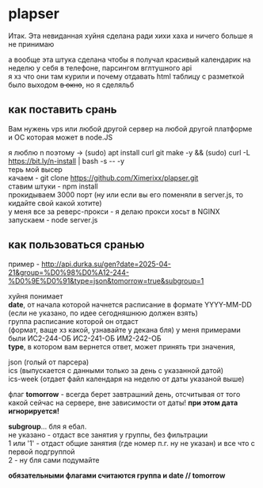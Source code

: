 
# plapser

Итак. Эта невиданная хуйня сделана ради хихи хаха и ничего больше я не принимаю

а вообще эта штука сделана чтобы я получал красивый календарик на неделю у себя в телефоне, парсингом вглтушного api  
я хз что они там курили и почему отдавать html таблицу с разметкой было выходом ~~в окно~~, но я сделяльб

## как поставить срань

Вам нужень vps или любой другой сервер на любой другой платформе и ОС которая может в node.JS 

я люблю n поэтому -> (sudo) apt install curl git make -y && (sudo) curl -L <https://bit.ly/n-install> | bash -s -- -y  
терь мой высер  
качаем - git clone <https://github.com/Ximerixx/plapser.git>  
ставим штуки - npm install  
прокидываем 3000 порт (ну или если вы его поменяли в server.js, то кидайте свой какой хотите)  
у меня все за реверс-прокси - я делаю прокси хосьт в NGINX  
запускаем - node server.js

## как пользоваться сранью

пример - <http://api.durka.su/gen?date=2025-04-21&group=%D0%98%D0%A12-244-%D0%9E%D0%91&type=json&tomorrow=true&subgroup=1>

хуйня понимает  
**date**, от начала которой начнется расписание в формате YYYY-MM-DD (если не указано, по идее сегодняшнюю должен взять)  
группа расписание которой он отдаст  
(формат, ваще хз какой, узнавайте у декана бля) у меня примерами были ИС2-244-ОБ ИС2-241-ОБ ИМ2-242-ОБ  
**type**, в котором вам вернется ответ, может принять три значения, 

json (голый от парсера)  
ics (выпускается с данными только за день с указанной датой)   
ics-week (отдает файл календаря на неделю от даты указаной выше)

флаг **tomorrow** - всегда берет завтрашний день, отсчитывая от того какой сейчас на сервере, вне зависимости от даты! **при этом дата игнорируется!**

**subgroup**... бля я ебал.  
не указано - отдаст все занятия у группы, без фильтрации  
1 или '1' - отдаст общие занятия (где номер п.г. ну не указан) и все что с первой подгруппой  
2 - ну бля сами подумайте  
  
**обязательными флагами считаются группа и date // tomorrow**